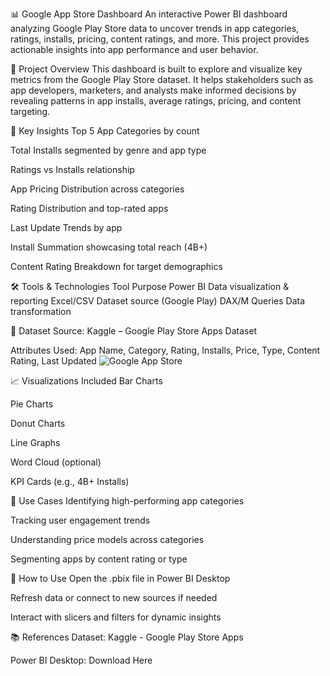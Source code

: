 📊 Google App Store Dashboard
An interactive Power BI dashboard analyzing Google Play Store data to uncover trends in app categories, ratings, installs, pricing, content ratings, and more. This project provides actionable insights into app performance and user behavior.

📌 Project Overview
This dashboard is built to explore and visualize key metrics from the Google Play Store dataset. It helps stakeholders such as app developers, marketers, and analysts make informed decisions by revealing patterns in app installs, average ratings, pricing, and content targeting.

🎯 Key Insights
Top 5 App Categories by count

Total Installs segmented by genre and app type

Ratings vs Installs relationship

App Pricing Distribution across categories

Rating Distribution and top-rated apps

Last Update Trends by app

Install Summation showcasing total reach (4B+)

Content Rating Breakdown for target demographics

🛠 Tools & Technologies
Tool	Purpose
Power BI	Data visualization & reporting
Excel/CSV	Dataset source (Google Play)
DAX/M Queries	Data transformation

📂 Dataset
Source: Kaggle – Google Play Store Apps Dataset

Attributes Used: App Name, Category, Rating, Installs, Price, Type, Content Rating, Last Updated
![Google App Store](https://github.com/user-attachments/assets/d3bfbd22-416c-44e8-ad34-049f70e9ed17)

📈 Visualizations Included
Bar Charts

Pie Charts

Donut Charts

Line Graphs

Word Cloud (optional)

KPI Cards (e.g., 4B+ Installs)

🚀 Use Cases
Identifying high-performing app categories

Tracking user engagement trends

Understanding price models across categories

Segmenting apps by content rating or type

📌 How to Use
Open the .pbix file in Power BI Desktop

Refresh data or connect to new sources if needed

Interact with slicers and filters for dynamic insights

📚 References
Dataset: Kaggle - Google Play Store Apps

Power BI Desktop: Download Here
